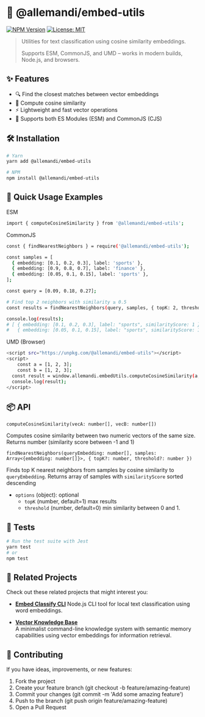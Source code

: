 # 📖 @allemandi/embed-utils

[![NPM Version](https://img.shields.io/npm/v/@allemandi/embed-utils)](https://www.npmjs.com/package/@allemandi/embed-utils)
[![License: MIT](https://img.shields.io/badge/License-MIT-yellow.svg)](https://github.com/allemandi/embed-utils/blob/main/LICENSE)

> Utilities for text classification using cosine similarity embeddings.
>
> Supports ESM, CommonJS, and UMD – works in modern builds, Node.js, and browsers.

## ✨ Features

- 🔍 Find the closest matches between vector embeddings
- 📐 Compute cosine similarity
- ⚡ Lightweight and fast vector operations
- 🧪 Supports both ES Modules (ESM) and CommonJS (CJS)

## 🛠️ Installation
```bash
# Yarn
yarn add @allemandi/embed-utils

# NPM
npm install @allemandi/embed-utils
```

## 🚀 Quick Usage Examples
ESM
```bash
import { computeCosineSimilarity } from '@allemandi/embed-utils';
```
CommonJS

```bash
const { findNearestNeighbors } = require('@allemandi/embed-utils');

const samples = [
  { embedding: [0.1, 0.2, 0.3], label: 'sports' },
  { embedding: [0.9, 0.8, 0.7], label: 'finance' },
  { embedding: [0.05, 0.1, 0.15], label: 'sports' },
];

const query = [0.09, 0.18, 0.27];

# Find top 2 neighbors with similarity ≥ 0.5
const results = findNearestNeighbors(query, samples, { topK: 2, threshold: 0.5 });

console.log(results);
# [ { embedding: [0.1, 0.2, 0.3], label: "sports", similarityScore: 1 },
#   { embedding: [0.05, 0.1, 0.15], label: "sports", similarityScore: 1 } ] 
```
UMD (Browser)
```bash
<script src="https://unpkg.com/@allemandi/embed-utils"></script>
<script>
    const a = [1, 2, 3];
    const b = [1, 2, 3];
  const result = window.allemandi.embedUtils.computeCosineSimilarity(a, b);
  console.log(result);
</script>
```


## 📦 API
`computeCosineSimilarity(vecA: number[], vecB: number[])`

Computes cosine similarity between two numeric vectors of the same size. Returns number (similarity score between -1 and 1)

`findNearestNeighbors(queryEmbedding: number[], samples: Array<{embedding: number[]}>, { topK?: number, threshold?: number })`

Finds top K nearest neighbors from samples by cosine similarity to `queryEmbedding`. Returns array of samples with `similarityScore` sorted descending
- `options` (object): optional
  - `topK` (number, default=1) max results
  - `threshold` (number, default=0) min similarity between 0 and 1.

## 🧪 Tests
```bash
# Run the test suite with Jest
yarn test
# or
npm test
```

## 🔗 Related Projects
Check out these related projects that might interest you:
- **[Embed Classify CLI](https://github.com/allemandi/embed-classify-cli)**
  Node.js CLI tool for local text classification using word embeddings.

- **[Vector Knowledge Base](https://github.com/allemandi/vector-knowledge-base)**  
  A minimalist command-line knowledge system with semantic memory capabilities using vector embeddings for information retrieval.


## 🤝 Contributing
If you have ideas, improvements, or new features:

1. Fork the project
2. Create your feature branch (git checkout -b feature/amazing-feature)
3. Commit your changes (git commit -m 'Add some amazing feature')
4. Push to the branch (git push origin feature/amazing-feature)
5. Open a Pull Request